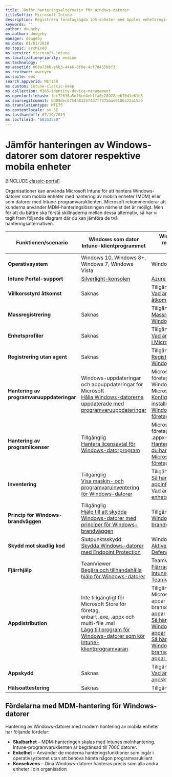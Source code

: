 ```yaml
---
title: Jämför hanteringsalternativ för Windows-datorer
titleSuffix: Microsoft Intune
description: Registrera företagsägda iOS-enheter med Apples enhetsregistreringsprogram (DEP) eller Apple Configurator.
keywords: ''
author: dougeby
ms.author: dougeby
manager: dougeby
ms.date: 01/01/2018
ms.topic: archived
ms.service: microsoft-intune
ms.localizationpriority: medium
ms.technology: ''
ms.assetid: 068a73bb-e6b3-44a6-8f6e-4cf7d455bbf3
ms.reviewer: owenyen
ms.suite: ems
search.appverid: MET150
ms.custom: intune-classic-keep
ms.collection: M365-identity-device-management
ms.openlocfilehash: fec72636a5d76ce4eb1fa0c28978eeb70d1e61b5
ms.sourcegitcommit: bd09decb754a832574d7f7375bad0186a22a15ab
ms.translationtype: MTE75
ms.contentlocale: sv-SE
ms.lasthandoff: 07/19/2019
ms.locfileid: "68353550"
---
```

# <a name="compare-managing-windows-pcs-as-computers-or-mobile-devices"></a>Jämför hanteringen av Windows-datorer som datorer respektive mobila enheter

[!INCLUDE [classic-portal](includes/classic-portal.md)]

Organisationer kan använda Microsoft Intune för att hantera Windows-datorer som mobila enheter med hantering av mobila enheter (MDM) eller som datorer med Intune-programvaruklienten.  Microsoft rekommenderar att kunderna använder MDM-hanteringslösningen närhelst det är möjligt. Men för att du bättre ska förstå skillnaderna mellan dessa alternativ, så har vi tagit fram följande diagram där du kan jämföra de två hanteringsalternativen.

|**Funktionen/scenario** |**Windows som dator**<br>Intune-klientprogrammet | **Windows som mobil enhet**<br>MDM |
|--------------|-------------------------------|-------------------------------|
|**Operativsystem** |Windows 10, Windows 8+, Windows 7, Windows Vista | Windows 10+ |
|**Intune Portal-support** |[Silverlight-konsolen](https://manage.microsoft.com)|[Azure Portal](https://portal.azure.com) |
|**Villkorsstyrd åtkomst**|Saknas|Tillgänglig <br>[Vad är Villkorsstyrd åtkomst?](conditional-access.md)|
|**Massregistrering**|Saknas|Tillgänglig <br>[Massregistrering för Windows-enheter](windows-bulk-enroll.md)|
|**Enhetsprofiler**|Saknas|Tillgänglig <br>[Vad är enhetsprofiler i Microsoft Intune?](device-profiles.md)|
|**Registrering utan agent**|Saknas |Tillgänglig<br>[Registrera Windows-enheter](windows-enroll.md)|
|**Hantering av programvaruuppdateringar**| Windows-uppdateringar och appuppdateringar för Microsoft<br>[Hålla Windows-datorerna uppdaterade med programvaruuppdateringar](keep-windows-pcs-up-to-date-with-software-updates-in-microsoft-intune.md)|Microsoft Store för företag för både Windows 10- och Microsoft-appar<br> [Konfigurera inställningar för Windows Update för företag](windows-update-for-business-configure.md) |
|**Hantering av programlicenser**|Tillgänglig <br>[Hantera licensavtal för Windows-datorprogram](manage-license-agreements-for-windows-pc-software-in-microsoft-intune.md)|Microsoft Store för företag (endast .appx-appar)<br>[Hantera appar som du har köpt från Microsoft Store för företag](windows-store-for-business.md)|
|**Inventering**|Tillgänglig <br>[Visa maskin- och programvaruinventering för Windows-datorer](view-hardware-and-software-inventory-for-windows-pcs-in-microsoft-intune.md)|Tillgänglig <br>[Så här övervakar du appinformation](apps-monitor.md)<br>[Vad är enhetshantering](device-management.md)|
|**Princip för Windows-brandväggen**|Tillgänglig <br>[Hjälp till att skydda Windows-datorer med principer för Windows-brandväggen](help-protect-windows-pcs-using-windows-firewall-policies-in-microsoft-intune.md) |Tillgänglig <br>[Windows Defender-brandvägg](endpoint-protection-windows-10.md#windows-defender-firewall)|
|**Skydd mot skadlig kod**|Slutpunktsskydd<br>[Skydda Windows-datorer med Endpoint Protection](help-secure-windows-pcs-with-endpoint-protection-for-microsoft-intune.md)|Windows försvarare<br>[Aktivera Windows Defender](advanced-threat-protection.md)|
|**Fjärrhjälp** |TeamViewer<br>[Begära och tillhandahålla hjälp för Windows-datorer](request-and-provide-remote-assistance-for-windows-pcs-in-microsoft-intune.md)|TeamViewer<br> [Fjärradministrera Intune-enheter med TeamViewer](teamviewer-support.md) |
|**Appdistribution** | Inte tillgängligt för Microsoft Store för företag,<br>enbart .exe, .appx och multi-file .msi<br>[Lägg till program för Windows-datorer som kör Intune-klientprogramvaran](add-apps-for-windows-pcs-in-microsoft-intune.md)|Tillgängliga för Microsoft Store-appar och branschspecifika appar<br>[Så här lägger du till Windows Store-appar](store-apps-windows.md)<br>[Så här lägger du till Windows branschspecifika appar (LOB-appar)](lob-apps-windows.md)|
|**Appskydd**|Saknas|Tillgänglig <br>[Vad är appskyddsprinciper?](app-protection-policy.md)|
|**Hälsoattestering**|Saknas|Tillgänglig|


## <a name="advantages-of-mdm-windows-pc-management"></a>Fördelarna med MDM-hantering för Windows-datorer
Hantering av Windows-datorer med modern hantering av mobila enheter har följande fördelar:
- **Skalbarhet** – MDM-hanteringen skalas med Intunes molnhantering. Intune-programvaruklienten är begränsad till 7000 datorer.
- **Enkelhet** – Använder de moderna hanteringsfunktioner som ingår i operativsystemet utan att behöva hämta någon programvaruklient
- **Konsekvens** – Dina Windows-datorer hanteras precis som alla andra enheter i din organisation
<!-- - **Cloud optimization** - -->
